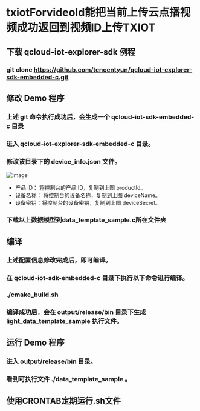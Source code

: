 # txiotForvideoId能把当前上传云点播视频成功返回到视频ID上传TXIOT 
## 下载 qcloud-iot-explorer-sdk 例程
### git clone https://github.com/tencentyun/qcloud-iot-explorer-sdk-embedded-c.git
## 修改 Demo 程序
### 上述 git 命令执行成功后，会生成一个 qcloud-iot-sdk-embedded-c 目录
### 进入 qcloud-iot-explorer-sdk-embedded-c 目录。
### 修改该目录下的 device_info.json 文件。
![image](https://user-images.githubusercontent.com/4545727/209934066-480950d1-c875-49b0-b0cb-c00288bd36a9.png)

- 产品 ID： 将控制台的产品 ID，复制到上图 productId。
- 设备名称： 将控制台的设备名称，复制到上图 deviceName。
- 设备密钥：将控制台的设备密钥，复制到上图 deviceSecret。
### 下载以上数据模型到data_template_sample.c所在文件夹
## 编译
### 上述配置信息修改完成后，即可编译。
### 在 qcloud-iot-sdk-embedded-c 目录下执行以下命令进行编译。
### ./cmake_build.sh
### 编译成功后，会在 output/release/bin 目录下生成 light_data_template_sample 执行文件。
## 运行 Demo 程序
### 进入 output/release/bin 目录。
### 看到可执行文件 ./data_template_sample 。
## 使用CRONTAB定期运行.sh文件



